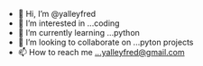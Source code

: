 - 👋 Hi, I’m @yalleyfred
- 👀 I’m interested in ...coding  
- 🌱 I’m currently learning ...python
- 💞️ I’m looking to collaborate on ...pyton projects
- 📫 How to reach me ...yalleyfred@gmail.com

<!---
yalleyfred/yalleyfred is a ✨ special ✨ repository because its `README.md` (this file) appears on your GitHub profile.
You can click the Preview link to take a look at your changes.
--->

